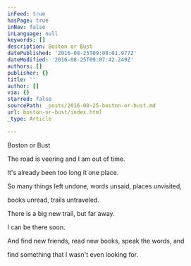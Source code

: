 ```yaml
---
inFeed: true
hasPage: true
inNav: false
inLanguage: null
keywords: []
description: Boston or Bust
datePublished: '2016-08-25T09:08:01.977Z'
dateModified: '2016-08-25T09:07:42.249Z'
authors: []
publisher: {}
title: ''
author: []
via: {}
starred: false
sourcePath: _posts/2016-08-25-boston-or-bust.md
url: boston-or-bust/index.html
_type: Article

---
```

Boston or Bust

The road is veering and I am out of time.

It's already been too long it one place.

So many things left undone, words unsaid, places unvisited,

books unread, trails untraveled.

There is a big new trail, but far away.

I can be there soon.

And find new friends, read new books, speak the words, and 

find something that I wasn't even looking for.